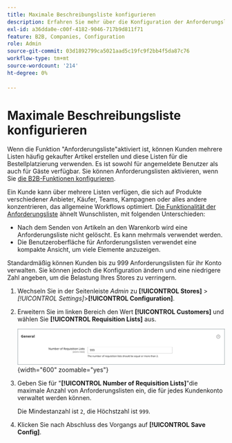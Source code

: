 ```yaml
---
title: Maximale Beschreibungsliste konfigurieren
description: Erfahren Sie mehr über die Konfiguration der Anforderungsliste, die die maximale Anzahl steuert, die für jedes Kundenkonto beibehalten werden kann.
exl-id: a36dda0e-c00f-4182-9046-717b9d811f71
feature: B2B, Companies, Configuration
role: Admin
source-git-commit: 03d1892799ca5021aad5c19fc9f2bb4f5da87c76
workflow-type: tm+mt
source-wordcount: '214'
ht-degree: 0%

---
```


# Maximale Beschreibungsliste konfigurieren

Wenn die Funktion &quot;Anforderungsliste&quot;aktiviert ist, können Kunden mehrere Listen häufig gekaufter Artikel erstellen und diese Listen für die Bestellplatzierung verwenden. Es ist sowohl für angemeldete Benutzer als auch für Gäste verfügbar. Sie können Anforderungslisten aktivieren, wenn Sie [die B2B-Funktionen konfigurieren](enable-basic-features.md).

Ein Kunde kann über mehrere Listen verfügen, die sich auf Produkte verschiedener Anbieter, Käufer, Teams, Kampagnen oder alles andere konzentrieren, das allgemeine Workflows optimiert. [Die Funktionalität der Anforderungsliste](requisition-lists.md) ähnelt Wunschlisten, mit folgenden Unterschieden:

- Nach dem Senden von Artikeln an den Warenkorb wird eine Anforderungsliste nicht gelöscht. Es kann mehrmals verwendet werden.
- Die Benutzeroberfläche für Anforderungslisten verwendet eine kompakte Ansicht, um viele Elemente anzuzeigen.

Standardmäßig können Kunden bis zu 999 Anforderungslisten für ihr Konto verwalten. Sie können jedoch die Konfiguration ändern und eine niedrigere Zahl angeben, um die Belastung Ihres Stores zu verringern.

1. Wechseln Sie in der Seitenleiste _Admin_ zu **[!UICONTROL Stores]** > _[!UICONTROL Settings]_>**[!UICONTROL Configuration]**.

1. Erweitern Sie im linken Bereich den Wert **[!UICONTROL Customers]** und wählen Sie **[!UICONTROL Requisition Lists]** aus.

   ![Anforderungslisten - Allgemeine Einstellung](./assets/requisition-lists-general.png){width="600" zoomable="yes"}

1. Geben Sie für &quot;**[!UICONTROL Number of Requisition Lists]**&quot;die maximale Anzahl von Anforderungslisten ein, die für jedes Kundenkonto verwaltet werden können.

   Die Mindestanzahl ist `2`, die Höchstzahl ist `999`.

1. Klicken Sie nach Abschluss des Vorgangs auf **[!UICONTROL Save Config]**.
